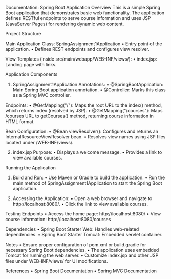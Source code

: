 Documentation: Spring Boot Application
Overview
This is a simple Spring Boot application that demonstrates basic web functionality. The application defines RESTful endpoints to serve course information and uses JSP (JavaServer Pages) for rendering dynamic web content.

Project Structure

Main Application Class: SpringAssignment1Application
•	Entry point of the application.
•	Defines REST endpoints and configures view resolver.

View Templates (inside src/main/webapp/WEB-INF/views/):
•	index.jsp: Landing page with links.

Application Components

1. SpringAssignment1Application
Annotations:
•	@SpringBootApplication: Main Spring Boot application annotation.
•	@Controller: Marks this class as a Spring MVC controller.

Endpoints:
•	@GetMapping("/"): Maps the root URL to the index() method, which returns index (resolved by JSP).
•	@GetMapping("/courses"): Maps /courses URL to getCourses() method, returning course information in HTML format.

Bean Configuration:
•	@Bean viewResolver(): Configures and returns an InternalResourceViewResolver bean.
•	Resolves view names using JSP files located under /WEB-INF/views/.

2. index.jsp
Purpose:
•	Displays a welcome message.
•	Provides a link to view available courses.

Running the Application
1.	Build and Run:
•	Use Maven or Gradle to build the application.
•	Run the main method of SpringAssignment1Application to start the Spring Boot application.

2.	Accessing the Application:
•	Open a web browser and navigate to http://localhost:8080/.
•	Click the link to view available courses.

Testing Endpoints
•	Access the home page: http://localhost:8080/
•	View course information: http://localhost:8080/courses

Dependencies
•	Spring Boot Starter Web: Handles web-related dependencies.
•	Spring Boot Starter Tomcat: Embedded servlet container.

Notes
•	Ensure proper configuration of pom.xml or build.gradle for necessary Spring Boot dependencies.
•	The application uses embedded Tomcat for running the web server.
•	Customize index.jsp and other JSP files under WEB-INF/views/ for UI modifications.

References
•	Spring Boot Documentation
•	Spring MVC Documentation
